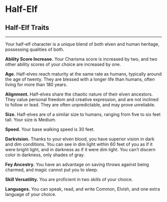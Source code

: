 # Half-Elf 
## Half-Elf Traits 
- - -
Your half-elf character is a unique blend of both elven and human heritage, possessing qualities of both. 

**Ability Score Increase.** Your Charisma score is increased by two, and two other ability scores of your choice are increased by one. 

**Age.** Half-elves reach maturity at the same rate as humans, typically around the age of twenty. They are blessed with a longer life than humans, often living for more than 180 years. 

**Alignment.** Half-elves share the chaotic nature of their elven ancestors. They value personal freedom and creative expression, and are not inclined to follow or lead. They are often unpredictable, and may prove unreliable. 

**Size.** Half-elves are of a similar size to humans, ranging from five to six feet tall. Your size is Medium. 

**Speed.** Your base walking speed is 30 feet. 

**Darkvision.** Thanks to your elven blood, you have superior vision in dark and dim conditions. You can see in dim light within 60 feet of you as if it were bright light, and in darkness as if it were dim light. You can’t discern color in darkness, only shades of gray. 

**Fey Ancestry.** You have an advantage on saving throws against being charmed, and magic cannot put you to sleep. 

**Skill Versatility.** You are proficient in two skills of your choice. 

**Languages.** You can speak, read, and write Common, Elvish, and one extra language of your choice.